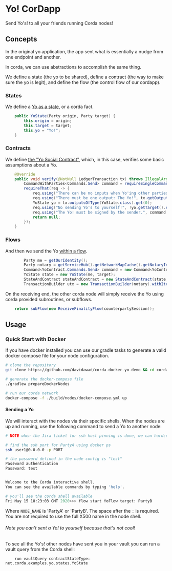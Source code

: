 # Yo! CorDapp

Send Yo's! to all your friends running Corda nodes!


## Concepts

In the original yo application, the app sent what is essentially a nudge from one endpoint and another.

In corda, we can use abstractions to accomplish the same thing.


We define a state (the yo to be shared), define a contract (the way to make sure the yo is legit), and define the flow (the control flow of our cordapp).

### States
We define a [Yo as a state](https://github.com/corda/samples-java/blob/master/basic-cordapps/yo-cordapp/contracts/src/main/java/net/corda/examples/yo/states/YoState.java#L31-L35), or a corda fact.

```java
    public YoState(Party origin, Party target) {
        this.origin = origin;
        this.target = target;
        this.yo = "Yo!";
    }
```


### Contracts
We define [the "Yo Social Contract"](https://github.com/corda/samples-java/blob/master/basic-cordapps/yo-cordapp/contracts/src/main/java/net/corda/examples/yo/contracts/YoContract.java#L21-L32), which, in this case, verifies some basic assumptions about a Yo.

```java
    @Override
    public void verify(@NotNull LedgerTransaction tx) throws IllegalArgumentException {
        CommandWithParties<Commands.Send> command = requireSingleCommand(tx.getCommands(), Commands.Send.class);
        requireThat(req -> {
            req.using("There can be no inputs when Yo'ing other parties", tx.getInputs().isEmpty());
            req.using("There must be one output: The Yo!", tx.getOutputs().size() == 1);
            YoState yo = tx.outputsOfType(YoState.class).get(0);
            req.using("No sending Yo's to yourself!", !yo.getTarget().equals(yo.getOrigin()));
            req.using("The Yo! must be signed by the sender.", command.getSigners().contains(yo.getOrigin().getOwningKey()));
            return null;
        });
    }

```


### Flows
And then we send the Yo [within a flow](https://github.com/corda/samples-java/blob/master/basic-cordapps/yo-cordapp/workflows/src/main/java/net/corda/examples/yo/flows/YoFlow.java#L59-L64).

```java
        Party me = getOurIdentity();
        Party notary = getServiceHub().getNetworkMapCache().getNotaryIdentities().get(0);
        Command<YoContract.Commands.Send> command = new Command<YoContract.Commands.Send>(new YoContract.Commands.Send(), ImmutableList.of(me.getOwningKey()));
        YoState state = new YoState(me, target);
        StateAndContract stateAndContract = new StateAndContract(state, YoContract.ID);
        TransactionBuilder utx = new TransactionBuilder(notary).withItems(stateAndContract, command);
```

On the receiving end, the other corda node will simply receive the Yo using corda provided subroutines, or subflows.

```java
    return subFlow(new ReceiveFinalityFlow(counterpartySession));
```


## Usage

### Quick Start with Docker

If  you have docker installed you can use our gradle tasks to generate a valid docker compose file for your node configuration.

```bash
# clone the repository
git clone https://github.com/davidawad/corda-docker-yo-demo && cd corda-docker-yo-demo

# generate the docker-compose file
./gradlew prepareDockerNodes

# run our corda network
docker-compose -f ./build/nodes/docker-compose.yml up
```

#### Sending a Yo

We will interact with the nodes via their specific shells. When the nodes are up and running, use the following command to send a Yo to another node:

```bash
# NOTE when the Jira ticket for ssh host pinning is done, we can hardcode the exact port for partyA here to make it easier.

# find the ssh port for PartyA using docker ps
ssh user1@0.0.0.0 -p PORT

# the password defined in the node config is "test"
Password authentication
Password: test


Welcome to the Corda interactive shell.
You can see the available commands by typing 'help'.

# you'll see the corda shell available
Fri May 15 18:23:03 GMT 2020>>> flow start YoFlow target: PartyB

```

Where `NODE_NAME` is 'PartyA' or 'PartyB'. The space after the `:` is required. You are not required to use the full X500 name in the node shell.

###### Note you can't sent a Yo! to yourself because that's not cool!

To see all the Yo's! other nodes have sent you in your vault you can run a vault query from the Corda shell:

```
    run vaultQuery contractStateType: net.corda.examples.yo.states.YoState
```
